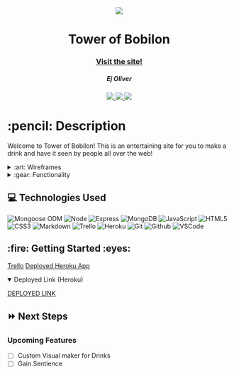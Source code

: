 <div align="center">
   <img src="https://i.imgur.com/SU4D8d1.png"/>
   <h1>Tower of Bobilon</h1>
   <h3><a href="https://tower-of-bobilon.herokuapp.com/">Visit the site!</a></h3>
   <h5>Ej Oliver</h5>                             
   <a href="https://github.com/K1neticz" target="_blank">
      <img src="https://img.shields.io/badge/-Portfolio:_user.github.io-darkgreen?style=flat&logo=medium"/>
   </a>
   <a href="https://www.linkedin.com/in/eldrickoliver/" target="_blank">
      <img src="https://img.shields.io/badge/-linkedin.com/in/user-blue?style=flat&``logo=Linkedin&logoColor=white">
   </a> 
   <a href="mailto:ej.oliver1107@gmail.com" target="_blank">
      <img src="https://img.shields.io/badge/-user@gmail.com-c14438?style=flat&logo=Gmail&``logoColor=white">
   </a>
</div>

<h1>:pencil: Description</h1>
<p>Welcome to Tower of Bobilon! This is an entertaining site for you to make a drink and have it seen by people all over the web!</p>

<details>
<summary> :art: Wireframes</summary>

| Description | Screenshot |
|------------ | ------------|
| <h3 align="center">Homepage</h3> | <img src="https://trello.com/1/cards/6261da265f11f85c85f0de69/attachments/6261da35144fb2722ae883fc/previews/6261da37144fb2722ae88458/download/Homepage.jpg" width="700"/> |
| <h3 align="center">View all the Drinks</h3> | <img src="https://trello.com/1/cards/6261daae076b900f2fdc1c25/attachments/6261dad05292d34ec3f90c3e/previews/preview/download/List.jpg" width="700"/> |
| <h3 align="center">Create A Drink</h3> | <img src="https://trello.com/1/cards/6261dab78c0c6276a5c148d1/attachments/6261dad6fda8f441a0049dab/previews/preview/download/CreateBobaholics.jpg" width="700"/> |
| <h3 align="center">Review a Created Drink</h3> | <img src="https://trello.com/1/cards/6261dab96f6e233a189f6702/attachments/6261dae2015dcb747f66649b/previews/preview/download/Review.jpg" width="700"/> |

</details>

<details>
<summary> :gear: Functionality</summary>

| Description | Screenshot |
|------------ | ------------|
| <h3 align="center">Create a Drink</h3> | <img src="https://i.imgur.com/v2zlAMP.png" width="700"/> |
| <h3 align="center">User Implemented Drinks</h3> | <img src="https://i.imgur.com/dxLgLrd.png" width="700"/> |
| <h3 align="center">Create a Review</h3> | <img src="https://i.imgur.com/ZH7XlMd.png" width="700"/> |
| <h3 align="center">User Created Drinks</h3> | <img src="https://i.imgur.com/SPDY0nR.png" width="700"/> |





</details>

## :computer: Technologies Used

![Mongoose ODM](https://img.shields.io/badge/-Mongoose_ODM-333?style=flat&logo=mongodb)
![Node](https://img.shields.io/badge/-Node.js-333?style=flat&logo=node.js)
![Express](https://img.shields.io/badge/-Express-333?style=flat&logo=express)
![MongoDB](https://img.shields.io/badge/-MongoDB-333?style=flat&logo=mongodb)
![JavaScript](https://img.shields.io/badge/-JavaScript-333?style=flat&logo=javascript) 
![HTML5](https://img.shields.io/badge/-HTML5-333?style=flat&logo=html5)
![CSS3](https://img.shields.io/badge/-CSS-333?style=flat&logo=css3)
![Markdown](https://img.shields.io/badge/-Markdown-333?style=flat&logo=markdown)
![Trello](https://img.shields.io/badge/-Trello-333?style=flat&logo=trello) 
![Heroku](https://img.shields.io/badge/-Heroku-333?style=flat&logo=heroku)
![Git](https://img.shields.io/badge/-Git-333?style=flat&logo=git)
![Github](https://img.shields.io/badge/-GitHub-333?style=flat&logo=github)
![VSCode](https://img.shields.io/badge/-VS_Code-333?style=flat&logo=visualstudio) 
<h2> :fire: Getting Started :eyes: </h2>

<a href="https://trello.com/b/OlIsti1V/clippy">Trello</a>
<a href="https://clippy22.herokuapp.com/">Deployed Heroku App</a>

<details open>   
<summary>Deployed Link (Heroku)</summary>
<p><a href=https://tower-of-bobilon.herokuapp.com">DEPLOYED LINK</a></p>
</details>

## :fast_forward: Next Steps   

### Upcoming Features

- [ ] Custom Visual maker for Drinks
- [ ] Gain Sentience
